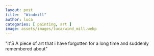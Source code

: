 ```yaml
---
layout: post
title:  "Windmill"
author: luca
categories: [ painting, art ]
image: assets/images/luca/wind_mill.webp
---
```

"it'S A piece of art that i have forgotten for a long time and suddenly remembered about"

